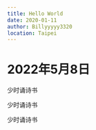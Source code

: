 ```yaml
---
title: Hello World
date: 2020-01-11
author: Billyyyyy3320
location: Taipei  
---
```

# 2022年5月8日
少时诵诗书

少时诵诗书


少时诵诗书
